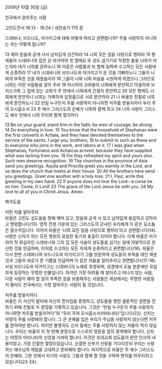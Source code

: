 2009년 10월 30일 (금)

천국에서 알아주는 사람



고린도전서 16:13 - 16:24 / 새찬송가 175 장


스데바나, 브드나도, 아가이고에 대해 어떻게 하라고 권면합니까? 
주를 사랑하지 아니하는 자는 어떻게 됩니까?  

13 깨어 믿음에 굳게 서서 남자답게 강건하라 14 너희 모든 일을 사랑으로 행하라 15 형제들아 스데바나의 집은 곧 아가야의 첫 열매요 또 성도 섬기기로 작정한 줄을 너희가 아는지라 내가 너희를 권하노니 16 이같은 사람들과 또 함께 일하며 수고하는 모든 사람에게 순종하라 17 내가 스데바나와 브드나도와 아가이고가 온 것을 기뻐하노니 그들이 너희의 부족한 것을 채웠음이라  18 그들이 나와 너희 마음을 시원하게 하였으니 그러므로 너희는 이런 사람들을 알아 주라 19 아시아의 교회들이 너희에게 문안하고 아굴라와 브리스가와 그 집에 있는 교회가 주 안에서 너희에게 간절히 문안하고 20 모든 형제도 너희에게 문안하니 너희는 거룩하게 입맞춤으로 서로 문안하라 21 나 바울은 친필로 너희에게 문안하노니 22 만일 누구든지 주를 사랑하지 아니하면 저주를 받을지어다 우리 주여 오시옵소서 23 주 예수 그리스도의 은혜가 너희와 함께 하고 24 나의 사랑이 그리스도 예수 안에서 너희 무리와 함께 할지어다   

13 Be on your guard; stand firm in the faith; be men of courage; be strong. 14 Do everything in love. 15 You know that the household of Stephanas were the first converts in Achaia, and they have devoted themselves to the service of the saints. I urge you, brothers, 16 to submit to such as these and to everyone who joins in the work, and labors at it. 17 I was glad when Stephanas, Fortunatus and Achaicus arrived, because they have supplied what was lacking from you. 18 For they refreshed my spirit and yours also. Such men deserve recognition. 19 The churches in the province of Asia send you greetings. Aquila and Priscilla greet you warmly in the Lord, and so does the church that meets at their house. 20 All the brothers here send you greetings. Greet one another with a holy kiss. 21 I, Paul, write this greeting in my own hand. 22 If anyone does not love the Lord--a curse be on him. Come, O Lord!  23 The grace of the Lord Jesus be with you. 24 My love to all of you in Christ Jesus. Amen.

해석도움





이런 자를 알아주라  
바울은 고린도 성도들을 향해 깨어 있고, 믿음에 굳게 서 있고 남자답게 용감하고 강하라고 명령합니다(13). 영적 전쟁 가운데 있는 그리스도의 군사인 우리에게 이 같은 요소들은 필수적입니다. 이어서 바울은 ‘너희 모든 일을 사랑으로 행하라’라고 권면합니다(14). 사랑은 신자가 하는 모든 행위의 유일한 동기와 표출이 되어야 합니다. 이제 바울은 아가야의 첫 회심자인 스데바나와 그의 집 모든 식솔이 성도들을 섬기는 일에 자발적으로 헌신한 것을 언급하며, 이처럼 수고하는 모든 자에게 순종하라고 권면합니다(16). 바울은 다시 한번 스데바나와 브드나도와 아가이고가 그를 방문하여 성도들의 부족을 대신 채운 것과 그들의 위로가 준 기쁨을 언급하며 이 같은 자들을 알아주라고 권면합니다(17-18). 사실 브드나도와 아가이고는 스데바나의 노예로 추정되며, 성경에서 오늘 본문에만 유일하게 등장하는 무명한 인물입니다. 하지만 가장 어려울 때 찾아주고 떠나지 않는 사람, 다른 사람이 해야 할 일의 부족한 점을 보충해주는 사람들은 세상에서는 무명한 사람일지 몰라도 천국에서는 가장 알아주는 사람이 될 것입니다.               

저주를 받을지어다  
바울은 이 서신의 말미에 자신의 편지임을 증명하고, 성도들을 향한 결론적인 권면을 전하기 위해 친필로 두 문장을 기록하고 있습니다. 그것은 “만일 누구든지 주를 사랑하지 아니하면 저주를 받을지어다”와  “우리 주여 오시옵소서(마라나타)”입니다(22). 신자는 마땅히 주를 사랑해야 합니다. 그 큰 은혜를 입은 우리가 주님을 사랑하지 않는다면 저주를 받아야만 합니다. 하지만 불행히도 신자 중에는 주를 사랑하지 않는 자들이 적지 않습니다. 우리는 바울의 이 첫 번째 문장으로 스스로의 영혼을 엄히 경계해야 합니다. 신자는 마땅히 마라나타의 신앙을 가져야 합니다. 이것은 초대교회 성도들의 문안 인사의 내용이었고, 가장 간절한 열망이었습니다. 순결한 신부가 신랑을 기다리듯이 우리는 사랑하는 예수님의 재림을 고대하고 준비해야 합니다. 마지막으로 바울은 주 예수 그리스도의 은혜와, 그분 안에서 자기의 사랑도 그들과 함께 할 것을 구하며 편지를 마무리하고 있습니다(23-24).